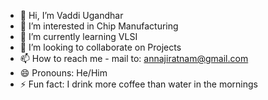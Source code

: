 - 👋 Hi, I’m Vaddi Ugandhar 
- 👀 I’m interested in Chip Manufacturing 
- 🌱 I’m currently learning VLSI
- 💞️ I’m looking to collaborate on Projects 
- 📫 How to reach me - mail to: annajiratnam@gmail.com
- 😄 Pronouns: He/Him
- ⚡ Fun fact: I drink more coffee than water in the mornings 

<!---
ugandhar-sist/ugandhar-sist is a ✨ special ✨ repository because its `README.md` (this file) appears on your GitHub profile.
You can click the Preview link to take a look at your changes.
--->
